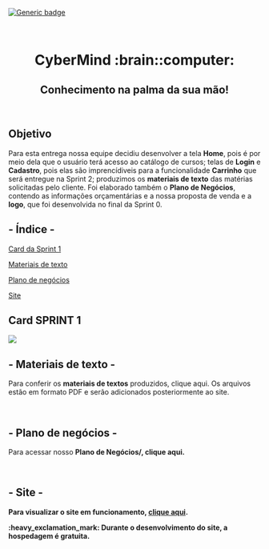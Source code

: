[![Generic badge](https://img.shields.io/badge/SPRINT_1-CONCLUÍDA-blue.svg)](https://shields.io/)

 <br>
 
<h1 text align="center">CyberMind :brain::computer:</h1> 
<h2 text align="center">Conhecimento na palma da sua mão!</h2>

<br>

## Objetivo

<p> Para esta entrega nossa equipe decidiu desenvolver a tela <b>Home</b>, pois é por meio dela que o usuário terá acesso ao catálogo de cursos; telas de <b>Login</b> e <b>Cadastro</b>, pois elas são imprencídiveis para a funcionalidade <b>Carrinho</b> que será entregue na Sprint 2; produzimos os <b>materiais de texto</b> das matérias solicitadas pelo cliente. Foi elaborado também o <b>Plano de Negócios</b>, contendo as informações orçamentárias e a nossa proposta de venda e a <b>logo</b>, que foi desenvolvida no final da Sprint 0.

## - Índice -
<a name="ancora"></a>

 [Card da Sprint 1](#ancora1)
 
 [Materiais de texto](#ancora2)
 
 [Plano de negócios](#ancora3)
 
 [Site](#ancora4)
 
 

<a id="ancora1"></a>
## Card SPRINT 1 
<img src="Código/assets/img/card-sprint1.png">

<br>

<a id="ancora2"></a>
## - Materiais de texto -
Para conferir os <b>materiais de textos</b> produzidos, clique aqui. Os arquivos estão em formato PDF e serão adicionados posteriormente ao site.

<br>

<a id="ancora3"></a>
## - Plano de negócios -
Para acessar nosso <b>Plano de Negócios/<b>, clique aqui.
 
<br>

<a id="ancora4"></a>
## - Site -
Para visualizar o site em funcionamento, [clique aqui](http://cybermind.atwebpages.com/).

<p font-size="16px"> :heavy_exclamation_mark: Durante o desenvolvimento do site, a hospedagem é gratuita.<p>
 
 
